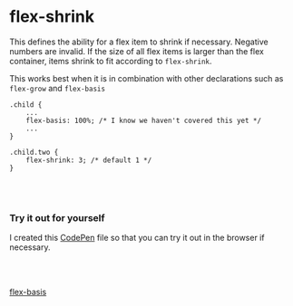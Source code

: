 # flex-shrink
This defines the ability for a flex item to shrink if necessary. Negative numbers are invalid. If the size of all flex items is larger than the flex container, items shrink to fit according to `flex-shrink`.

This works best when it is in combination with other declarations such as `flex-grow` and `flex-basis`

```
.child {
    ...
    flex-basis: 100%; /* I know we haven't covered this yet */
    ...
}

.child.two {
    flex-shrink: 3; /* default 1 */
}
```

<p><br /><br /></p>

### Try it out for yourself
I created this <a href="https://codepen.io/ccucalon/pen/QWzLNzR/a246eecb70df5772b480dbd9830e962b" target="_blank">CodePen</a> file so that you can try it out in the browser if necessary.

<p><br /><br /></p>

[flex-basis](./../11-flex-basis/)